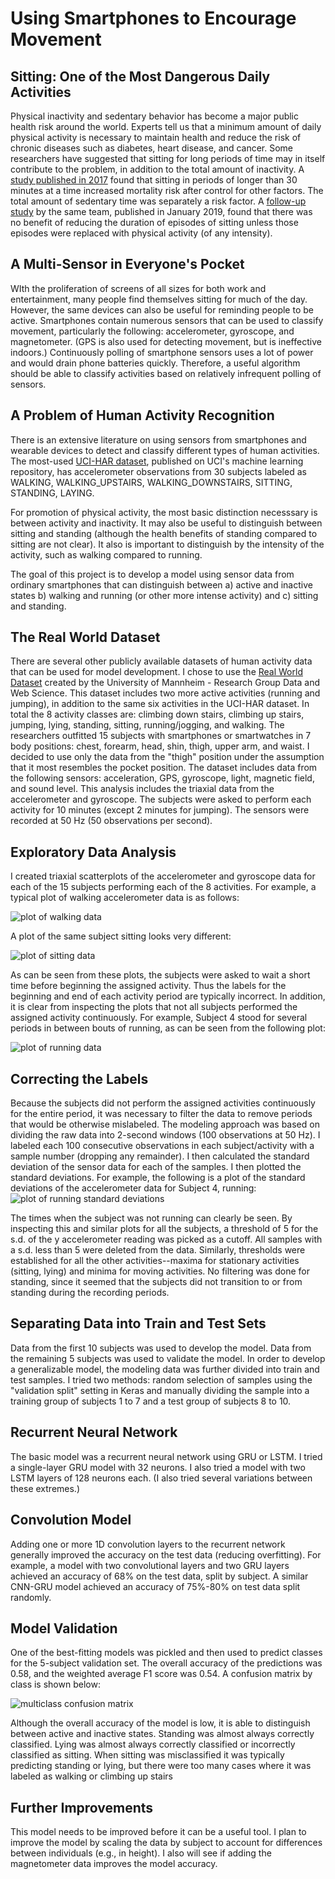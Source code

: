 # Using Smartphones to Encourage Movement


## Sitting: One of the Most Dangerous Daily Activities

Physical inactivity and sedentary behavior has become a major public health risk around the world. Experts tell us that a minimum amount of daily physical activity is necessary to maintain health and reduce the risk of chronic diseases such as diabetes, heart disease, and cancer. Some researchers have suggested that sitting for long periods of time may in itself contribute to the problem, in addition to the total amount of inactivity. A [study published in 2017](https://mfprac.com/web2018/07literature/literature/Misc/SedentaryMortality_Diaz.pdf) found that sitting in periods of longer than 30 minutes at a time increased mortality risk after control for other factors. The total amount of sedentary time was separately a risk factor. A [follow-up study](https://academic.oup.com/aje/article-abstract/188/3/537/5245876) by the same team, published in January 2019, found that there was no benefit of reducing the duration of episodes of sitting unless those episodes were replaced with physical activity (of any intensity). 

## A Multi-Sensor in Everyone's Pocket

WIth the proliferation of screens of all sizes for both work and entertainment, many people find themselves sitting for much of the day. However, the same devices can also be useful for reminding people to be active. Smartphones contain numerous sensors that can be used to classify movement, particularly the following: accelerometer, gyroscope, and magnetometer. (GPS is also used for detecting movement, but is ineffective indoors.)
Continuously polling of smartphone sensors uses a lot of power and would drain phone batteries quickly. Therefore, a useful algorithm should be able to classify activities based on relatively infrequent polling of sensors.

## A Problem of Human Activity Recognition
There is an extensive literature on using sensors from smartphones and wearable devices to detect and classify different types of human activities. The most-used [UCI-HAR dataset](https://archive.ics.uci.edu/ml/datasets/human+activity+recognition+using+smartphones), published on UCI's machine learning repository, has accelerometer observations from 30 subjects labeled as WALKING, WALKING_UPSTAIRS, WALKING_DOWNSTAIRS, SITTING, STANDING, LAYING.

For promotion of physical activity, the most basic distinction necesssary is between activity and inactivity. It may also be useful to distinguish between sitting and standing (although the health benefits of standing compared to sitting are not clear). It also is important to distinguish by the intensity of the activity, such as walking compared to running.

The goal of this project is to develop a model using sensor data from ordinary smartphones that can distinguish between a) active and inactive states b) walking and running (or other more intense activity) and c) sitting and standing.

## The Real World Dataset
There are several other publicly available datasets of human activity data that can be used for model development. I chose to use the [Real World Dataset](https://sensor.informatik.uni-mannheim.de/#dataset_realworld) created by the University of Mannheim - Research Group Data and Web Science. This dataset includes two more active activities (running and jumping), in addition to the same six activities in the UCI-HAR dataset. In total the 8 activity classes are: climbing down stairs, climbing up stairs, jumping, lying, standing, sitting, running/jogging, and walking. The researchers outfitted 15 subjects with smartphones or smartwatches in 7 body positions: chest, forearm, head, shin, thigh, upper arm, and waist. I decided to use only the data from the "thigh" position under the assumption that it most resembles the pocket position. The dataset includes data from the following sensors: acceleration, GPS, gyroscope, light, magnetic field, and sound level. This analysis includes the triaxial data from the accelerometer and gyroscope. The subjects were asked to perform each activity for 10 minutes (except 2 minutes for jumping). The sensors were recorded at 50 Hz (50 observations per second).

## Exploratory Data Analysis

I created triaxial scatterplots of the accelerometer and gyroscope data for each of the 15 subjects performing each of the 8 activities. For example, a typical plot of walking accelerometer data is as follows:

![plot of walking data](./images/WalkingAcc1.png)

A plot of the same subject sitting looks very different:

![plot of sitting data](./images/SIttingAcc1.png)

As can be seen from these plots, the subjects were asked to wait a short time before beginning the assigned activity. Thus the labels for the beginning and end of each activity period are typically incorrect. In addition, it is clear from inspecting the plots that not all subjects performed the assigned activity continuously. For example, Subject 4 stood for several periods in between bouts of running, as can be seen from the following plot:

![plot of running data](./images/RunningAcc4.png)

## Correcting the Labels
Because the subjects did not perform the assigned activities continuously for the entire period, it was necessary to filter the data to remove periods that would be otherwise mislabeled. The modeling approach was based on dividing the raw data into 2-second windows (100 observations at 50 Hz). I labeled each 100 consecutive observations in each subject/activity with a sample number (dropping any remainder). I then calculated the standard deviation of the sensor data for each of the samples. I then plotted the standard deviations. For example, the following is a plot of the standard deviations of the accelerometer data for Subject 4, running:
![plot of running standard deviations](./images/SD_RunningAcc4.png)

The times when the subject was not running can clearly be seen. By inspecting this and similar plots for all the subjects, a threshold of 5 for the s.d. of the y accelerometer reading was picked as a cutoff. All samples with a s.d. less than 5 were deleted from the data. Similarly, thresholds were established for all the other activities--maxima for stationary activities (sitting, lying) and minima for moving activities. No filtering was done for standing, since it seemed that the subjects did not transition to or from standing during the recording periods.

## Separating Data into Train and Test Sets
Data from the first 10 subjects was used to develop the model. Data from the remaining 5 subjects was used to validate the model. In order to develop a generalizable model, the modeling data was further divided into train and test samples. I tried two methods: random selection of samples using the "validation split" setting in Keras and manually dividing the sample into a training group of subjects 1 to 7 and a test group of subjects 8 to 10. 

## Recurrent Neural Network
The basic model was a recurrent neural network using GRU or LSTM. I tried a single-layer GRU model with 32 neurons. I also tried a model with two LSTM layers of 128 neurons each. (I also tried several variations between these extremes.)

## Convolution Model
Adding one or more 1D convolution layers to the recurrent network generally improved the accuracy on the test data (reducing overfitting). For example, a model with two convolutional layers and two GRU layers achieved an accuracy of 68% on the test data, split by subject. A similar CNN-GRU model achieved an accuracy of 75%-80% on test data split randomly.

## Model Validation
One of the best-fitting models was pickled and then used to predict classes for the 5-subject validation set. The overall accuracy of the predictions was 0.58, and the weighted average F1 score was 0.54. A confusion matrix by class is shown below:

![multiclass confusion matrix](./images/multiclassCM_validation.png)

Although the overall accuracy of the model is low, it is able to distinguish between active and inactive states. Standing was almost always correctly classified. Lying was almost always correctly classified or incorrectly classified as sitting. When sitting was misclassified it was typically predicting standing or lying, but there were too many cases where it was labeled as walking or climbing up stairs

## Further Improvements
This model needs to be improved before it can be a useful tool. I plan to improve the model by scaling the data by subject to account for differences between individuals (e.g., in height). I also will see if adding the magnetometer data improves the model accuracy.
